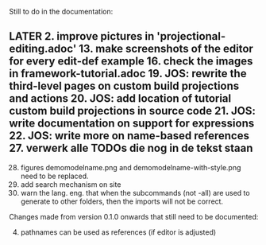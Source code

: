 Still to do in the documentation:

LATER 2. improve pictures in 'projectional-editing.adoc'
13. make screenshots of the editor for every edit-def example
16. check the images in framework-tutorial.adoc
19. JOS: rewrite the third-level pages on custom build projections and actions
20. JOS: add location of tutorial custom build projections in source code
21. JOS: write documentation on support for expressions
22. JOS: write more on name-based references
27. verwerk alle TODOs die nog in de tekst staan
--
28. figures demomodelname.png and demomodelname-with-style.png need to be replaced.
29. add search mechanism on site
30. warn the lang. eng. that when the subcommands (not -all) are used to generate to
 other folders, then the imports will not be correct.
    
Changes made from version 0.1.0 onwards that still need to be documented:

4. pathnames can be used as references (if editor is adjusted)
